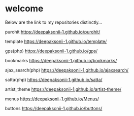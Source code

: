 # welcome
Below are the link to my repositories distinctly...

purohit
https://deepaksonii-1.github.io/purohit/

template
https://deepaksonii-1.github.io/template/

gps(php)
https://deepaksonii-1.github.io/gps/

bookmarks
https://deepaksonii-1.github.io/bookmarks/

ajax_search(php)
https://deepaksonii-1.github.io/ajaxsearch/

satta(php)
https://deepaksonii-1.github.io/satta/

artist_theme
https://deepaksonii-1.github.io/artist-theme/

menus
https://deepaksonii-1.github.io/Menus/

buttons
https://deepaksonii-1.github.io/buttons/
